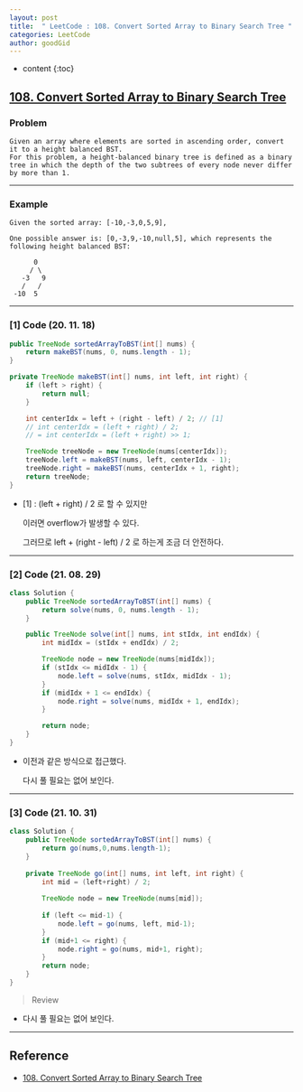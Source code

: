 ```yaml
---
layout: post
title:  " LeetCode : 108. Convert Sorted Array to Binary Search Tree "
categories: LeetCode
author: goodGid
---
```

* content
{:toc}

## [108. Convert Sorted Array to Binary Search Tree](https://leetcode.com/problems/convert-sorted-array-to-binary-search-tree/)

### Problem

```
Given an array where elements are sorted in ascending order, convert it to a height balanced BST.
For this problem, a height-balanced binary tree is defined as a binary tree in which the depth of the two subtrees of every node never differ by more than 1.
```

---

### Example

```
Given the sorted array: [-10,-3,0,5,9],

One possible answer is: [0,-3,9,-10,null,5], which represents the following height balanced BST:

      0
     / \
   -3   9
   /   /
 -10  5
```



---

### [1] Code (20. 11. 18)

``` java
public TreeNode sortedArrayToBST(int[] nums) {
    return makeBST(nums, 0, nums.length - 1);
}

private TreeNode makeBST(int[] nums, int left, int right) {
    if (left > right) {
        return null;
    }

    int centerIdx = left + (right - left) / 2; // [1]
    // int centerIdx = (left + right) / 2;
    // = int centerIdx = (left + right) >> 1;

    TreeNode treeNode = new TreeNode(nums[centerIdx]);
    treeNode.left = makeBST(nums, left, centerIdx - 1);
    treeNode.right = makeBST(nums, centerIdx + 1, right);
    return treeNode;
}
```

* [1] : (left + right) / 2 로 할 수 있지만

  이러면 overflow가 발생할 수 있다.

  그러므로 left + (right - left) / 2 로 하는게 조금 더 안전하다.

---

### [2] Code (21. 08. 29)

``` java
class Solution {
    public TreeNode sortedArrayToBST(int[] nums) {
        return solve(nums, 0, nums.length - 1);
    }

    public TreeNode solve(int[] nums, int stIdx, int endIdx) {
        int midIdx = (stIdx + endIdx) / 2;

        TreeNode node = new TreeNode(nums[midIdx]);
        if (stIdx <= midIdx - 1) {
            node.left = solve(nums, stIdx, midIdx - 1);
        }
        if (midIdx + 1 <= endIdx) {
            node.right = solve(nums, midIdx + 1, endIdx);
        }

        return node;
    }
}
```

* 이전과 같은 방식으로 접근했다.

  다시 풀 필요는 없어 보인다.

---

### [3] Code (21. 10. 31)

``` java
class Solution {
    public TreeNode sortedArrayToBST(int[] nums) {
        return go(nums,0,nums.length-1);
    }
    
    private TreeNode go(int[] nums, int left, int right) {
        int mid = (left+right) / 2;
        
        TreeNode node = new TreeNode(nums[mid]);
        
        if (left <= mid-1) {
            node.left = go(nums, left, mid-1);
        }
        if (mid+1 <= right) {
            node.right = go(nums, mid+1, right);
        }
        return node;
    }
}
```

> Review

* 다시 풀 필요는 없어 보인다.

---

## Reference

* [108. Convert Sorted Array to Binary Search Tree](https://leetcode.com/problems/convert-sorted-array-to-binary-search-tree/)
